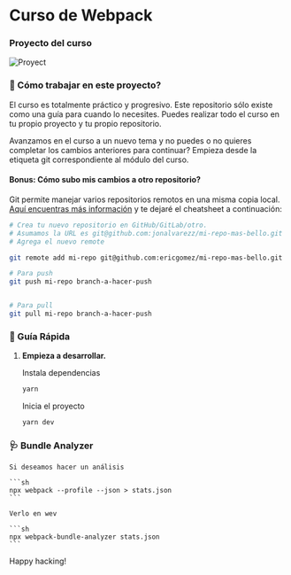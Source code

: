 # Curso de Webpack

### Proyecto del curso
![Proyect](https://static.platzi.com/media/user_upload/Proyecto-bf2156ea-1bec-4879-94bb-b877d74d8b78.jpg) 

### 🔎 Cómo trabajar en este proyecto?
El curso es totalmente práctico y progresivo. Este repositorio sólo existe como una guía para cuando lo necesites. Puedes realizar todo el curso en tu propio proyecto y tu propio repositorio.

Avanzamos en el curso a un nuevo tema y no puedes o no quieres completar los cambios anteriores para continuar? 
Empieza desde la etiqueta git correspondiente al módulo del curso.

#### Bonus: Cómo subo mis cambios a otro repositorio?
Git permite manejar varios repositorios remotos en una misma copia local. [Aquí encuentras más información](https://git-scm.com/book/en/v2/Git-Basics-Working-with-Remotes) y te dejaré el cheatsheet a continuación:
```sh
# Crea tu nuevo repositorio en GitHub/GitLab/otro. 
# Asumamos la URL es git@github.com:jonalvarezz/mi-repo-mas-bello.git
# Agrega el nuevo remote

git remote add mi-repo git@github.com:ericgomez/mi-repo-mas-bello.git

# Para push
git push mi-repo branch-a-hacer-push


# Para pull
git pull mi-repo branch-a-hacer-push
```

### 🤖 Guía Rápida

1.  **Empieza a desarrollar.**

    Instala dependencias

    ```sh
    yarn
    ```

    Inicia el proyecto

    ```sh
    yarn dev
    ```
### 🩺 Bundle Analyzer

    Si deseamos hacer un análisis

    ```sh
    npx webpack --profile --json > stats.json
    ```

    Verlo en wev

    ```sh
    npx webpack-bundle-analyzer stats.json
    ```
Happy hacking!
